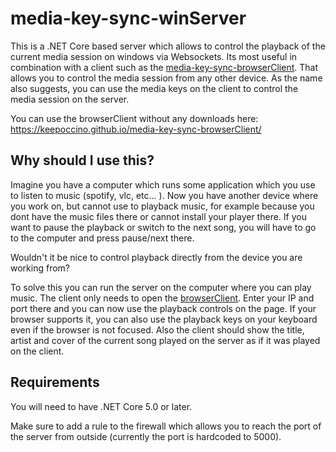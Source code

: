 # media-key-sync-winServer

This is a .NET Core based server which allows to control the playback of the current media session on windows via Websockets. 
Its most useful in combination with a client such as the [media-key-sync-browserClient](https://github.com/Keepoccino/media-key-sync-browserClient).
That allows you to control the media session from any other device. As the name also suggests, you can use the media keys on the client to control the media session on the server.

You can use the browserClient without any downloads here: https://keepoccino.github.io/media-key-sync-browserClient/

## Why should I use this?

Imagine you have a computer which runs some application which you use to listen to music (spotify, vlc, etc... ).
Now you have another device where you work on, but cannot use to playback music, for example because you dont have the music files there or cannot install your player there.
If you want to pause the playback or switch to the next song, you will have to go to the computer and press pause/next there. 

Wouldn't it be nice to control playback directly from the device you are working from?

To solve this you can run the server on the computer where you can play music. The client only needs to open the [browserClient](https://keepoccino.github.io/media-key-sync-browserClient/).
Enter your IP and port there and you can now use the playback controls on the page. If your browser supports it, you can also use the playback keys on your keyboard even if the browser is not focused.
Also the client should show the title, artist and cover of the current song played on the server as if it was played on the client.

## Requirements

You will need to have .NET Core 5.0 or later.

Make sure to add a rule to the firewall which allows you to reach the port of the server from outside (currently the port is hardcoded to 5000).
